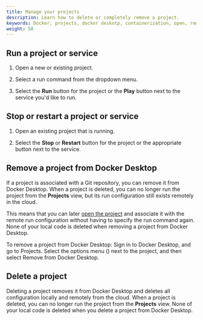 ```yaml
---
title: Manage your projects
description: Learn how to delete or completely remove a project.
keywords: Docker, projects, docker deskotp, containerization, open, remote, local
weight: 50
---
```


## Run a project or service

1. Open a new or existing project.

2. Select a run command from the dropdown menu.

3. Select the **Run** button for the project or the **Play** button next to the service you'd like to run.

## Stop or restart a project or service

1. Open an existing project that is running.

2. Select the **Stop** or **Restart** button for the project or the appropriate button next to the service.

## Remove a project from Docker Desktop

If a project is associated with a Git repository, you can remove it from Docker Desktop.  When a project is deleted, you can no longer run the project from the **Projects** view, but its run configuration still exists remotely in the cloud. 

This means that you can later [open the project](/manuals/projects/open.md#open-an-existing-remote-project) and associate it with the remote run configuration without having to specify the run command again.
None of your local code is deleted when removing a project from Docker Desktop.

To remove a project from Docker Desktop:
Sign in to Docker Desktop, and go to Projects.
Select the options menu () next to the project, and then select Remove from Docker Desktop.

## Delete a project

Deleting a project removes it from Docker Desktop and deletes all configuration locally and remotely from the cloud. When a project is deleted, you can no longer run the project from the **Projects** view. None of your local code is deleted when you delete a project from Docker Desktop.
